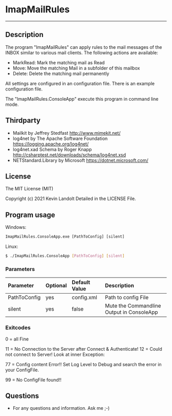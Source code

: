 # ImapMailRules
___

## Description

The program "ImapMailRules" can apply rules to the mail messages of the INBOX similar to various mail clients.
The following actions are available:
- MarkRead: Mark the matching mail as Read
- Move: Move the matching Mail in a subfolder of this mailbox
- Delete: Delete the matching mail permanently

All settings are configured in an configuration file.
There is an example configuration file.

The "ImapMailRules.ConsoleApp" execute this program in command line mode.

## Thirdparty

- Mailkit by Jeffrey Stedfast http://www.mimekit.net/
- log4net by The Apache Software Foundation https://logging.apache.org/log4net/
- log4net.xad Schema by Roger Knapp http://csharptest.net/downloads/schema/log4net.xsd
- NETStandard.Library by Microsoft https://dotnet.microsoft.com/

## License
The MIT License (MIT)

Copyright (c) 2021 Kevin Landolt
Detailed in the LICENSE File.

## Program usage

Windows:
```cmd
ImapMailRules.ConsoleApp.exe [PathToConfig] [silent]
```

Linux:
```bash
$ ./ImapMailRules.ConsoleApp [PathToConfig] [silent]
```

### Parameters
| Parameter                 | Optional  | Default Value   | Description |
| :------------------------ |:----------| :---------------| :-----------|
| PathToConfig 	 | yes |	config.xml      | Path to config File
| silent | yes | false | Mute the Commandline Output in ConsoleApp

### Exitcodes

0 = all Fine

11 = No Connection to the Server after Connect & Authenticate!
12 = Could not connect to Server! Look at inner Exception:

77 = Config content Error!! Set Log Level to Debug and search the error in your ConfigFile.

99 = No ConfigFile found!!

## Questions

- For any questions and information. Ask me ;-)

